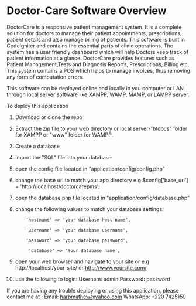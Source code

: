 # Doctor-Care Software Overview

DoctorCare is a responsive patient management system.
It is a complete solution for doctors to manage their patient appointments, prescriptions, patient details and also manage billing of patients. 
This software is built in CodeIgniter and contains the essential parts of clinic operations.
The system has a user friendly dashboard which will help Doctors keep track of patient information at a glance. 
DoctorCare provides features such as Patient Management,Tests and Diagnosis Reports, Prescriptions, Billing etc.
This system contains a POS which helps to manage invoices, thus removing any form of computation errors.

This software can be deployed online and locally in you computer or LAN through local server software like XAMPP, WAMP, MAMP, or LAMPP server.

To deploy this application

1.	Download or clone the repo 
2.	Extract the zip file to your web directory or local server-"htdocs" folder for XAMPP or "www" folder for WAMPP.
3.	Create a database 
4.	Import the "SQL" file into your database
5.	open the config file located in “application/config/config.php”
6.	change the base url to match your app directory e.g    $config['base_url'] = 'http://localhost/doctorcarepms';
7.	open the database.php file located in “application/config/database.php”
8.	change the following values to match your database settings:

            'hostname' => 'your database host name',

            'username' => 'your database username',

            'password' => 'your database password',

             'database' => 'Your database name',
             
9.	open your web browser and navigate to your site or e.g http://localhost/your-site/ or
        http://www.yoursite.com/

10.	use the following to login:
        Usernam:  admin
        Password: password

If you are having any trouble deploying or using this application, please contact me at :
       Email:    harbmathew@yahoo.com
       WhatsApp: +220 7425159
                                    
